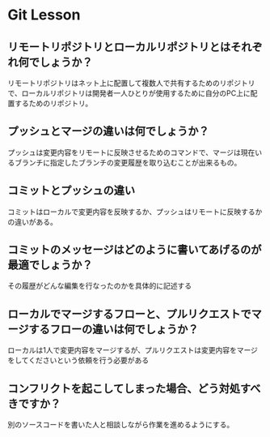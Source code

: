 # Git Lesson

## リモートリポジトリとローカルリポジトリとはそれぞれ何でしょうか？

  リモートリポジトリはネット上に配置して複数人で共有するためのリポジトリで、ローカルリポジトリは開発者一人ひとりが使用するために自分のPC上に配置するためのリポジトリ。

## プッシュとマージの違いは何でしょうか？

  プッシュは変更内容をリモートに反映させるためのコマンドで、マージは現在いるブランチに指定したブランチの変更履歴を取り込むことが出来るもの。

## コミットとプッシュの違い

  コミットはローカルで変更内容を反映するか、プッシュはリモートに反映するかの違いがある。

## コミットのメッセージはどのように書いてあげるのが最適でしょうか？

  その履歴がどんな編集を行なったのかを具体的に記述する

## ローカルでマージするフローと、プルリクエストでマージするフローの違いは何でしょうか？

   ローカルは1人で変更内容をマージするが、プルリクエストは変更内容をマージをしてくださいという依頼を行う必要がある

## コンフリクトを起こしてしまった場合、どう対処すべきですか？

  別のソースコードを書いた人と相談しながら作業を進めるようにする。